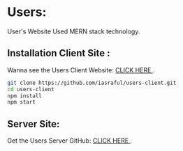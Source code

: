 # Users: 

User's Website Used MERN stack technology.

## Installation Client Site :

Wanna see the Users Client Website: [CLICK HERE ](https://users-client-five.vercel.app/users/add/).

```bash
git clone https://github.com/iasraful/users-client.git
cd users-client
npm install
npm start
```

## Server Site:

Get the Users Server GitHub: [CLICK HERE ](https://github.com/iasraful/api-users-server).
